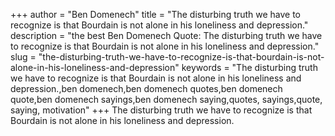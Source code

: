 +++
author = "Ben Domenech"
title = "The disturbing truth we have to recognize is that Bourdain is not alone in his loneliness and depression."
description = "the best Ben Domenech Quote: The disturbing truth we have to recognize is that Bourdain is not alone in his loneliness and depression."
slug = "the-disturbing-truth-we-have-to-recognize-is-that-bourdain-is-not-alone-in-his-loneliness-and-depression"
keywords = "The disturbing truth we have to recognize is that Bourdain is not alone in his loneliness and depression.,ben domenech,ben domenech quotes,ben domenech quote,ben domenech sayings,ben domenech saying,quotes, sayings,quote, saying, motivation"
+++
The disturbing truth we have to recognize is that Bourdain is not alone in his loneliness and depression.
